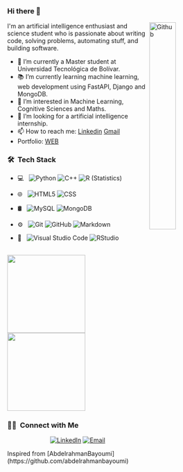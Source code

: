 
### Hi there 👋

<img width="35%" align="right" alt="Github" src="https://user-images.githubusercontent.com/48678280/88862734-4903af80-d201-11ea-968b-9c939d88a37c.gif" />

I'm an artificial intelligence enthusiast and science student who is passionate about writing code, solving problems, automating stuff, and building software.

- 🔭 I’m currently a Master student at Universidad Tecnológica de Bolívar.
- 📚 I’m currently learning  machine learning, web development using FastAPI, Django and MongoDB.
- 👀 I’m interested in Machine Learning, Cognitive Sciences and Maths.
- 👯 I’m looking for a artificial intelligence internship. 
- 📫 How to reach me: [Linkedin](https://www.linkedin.com/in/kevinandressossavalencia) [Gmail](mailto:kevinsossav@gmail.com)
- Portfolio:  [WEB](https://rocky-gong-1b2.notion.site/Soluciones-Inteligentes-con-Ciencia-de-Datos-y-Machine-Learning-1085334da5d880d38256fde6bbe098a4)
<h3> 🛠 &nbsp;Tech Stack</h3>

- 💻 &nbsp;
  ![Python](https://img.shields.io/badge/-Python-333333?style=flat&logo=python)
  ![C++](https://img.shields.io/badge/-C++-333333?style=flat&logo=C%2B%2B&logoColor=00599C)
  ![R (Statistics)](https://img.shields.io/badge/-R-333333?style=flat&logo=R&logoColor=276DC3)
- 🌐 &nbsp;
  ![HTML5](https://img.shields.io/badge/-HTML5-333333?style=flat&logo=HTML5)
  ![CSS](https://img.shields.io/badge/-CSS-333333?style=flat&logo=CSS3&logoColor=1572B6)
  
- 🛢 &nbsp;
  ![MySQL](https://img.shields.io/badge/-MySQL-333333?style=flat&logo=mysql)
  ![MongoDB](https://img.shields.io/badge/-MongoDB-333333?style=flat&logo=mongodb)
- ⚙️ &nbsp;
  ![Git](https://img.shields.io/badge/-Git-333333?style=flat&logo=git)
  ![GitHub](https://img.shields.io/badge/-GitHub-333333?style=flat&logo=github)
  ![Markdown](https://img.shields.io/badge/-Markdown-333333?style=flat&logo=markdown)
- 🔧 &nbsp;
  ![Visual Studio Code](https://img.shields.io/badge/-Visual%20Studio%20Code-333333?style=flat&logo=visual-studio-code&logoColor=007ACC)
  ![RStudio](https://img.shields.io/badge/-RStudio-333333?style=flat&logo=rstudio)


<br/>

<a href="https://github.com/KevinrealG">
  <img height="180em" src="https://github-readme-stats.vercel.app/api?username=KevinrealG&theme=buefy&show_icons=true" />
  <img height="180em" src="https://github-readme-stats.vercel.app/api/top-langs/?username=KevinrealG&theme=buefy&layout=compact" />
</a>

<br/>
<h3> 🤝🏻 &nbsp;Connect with Me </h3>

<p align="center">
<!---
<a href="https://www.adityavsingh.com/"><img alt="Website" src="https://img.shields.io/badge/Website-www.adityavsingh.com-blue?style=flat-square&logo=google-chrome"></a>
--->
<a href="https://www.linkedin.com/in/kevinandressossavalencia/"><img alt="LinkedIn" src="https://img.shields.io/badge/LinkedIn-Kevin%20Sossa%20Singh-blue?style=flat-square&logo=linkedin"></a>
<!---
<a href="https://www.instagram.com/adityavs_/"><img alt="Instagram" src="https://img.shields.io/badge/Instagram-adityavs__-blue?style=flat-square&logo=instagram"></a>
--->
<a href="mailto:kevinsossav@gmail.com"><img alt="Email" src="https://img.shields.io/badge/Email-kevinsossav@gmail.com-blue?style=flat-square&logo=gmail"></a>
</p>
Inspired from [AbdelrahmanBayoumi](https://github.com/abdelrahmanbayoumi)

<!---
KevinrealG/KevinrealG is a ✨ special ✨ repository because its `README.md` (this file) appears on your GitHub profile.
You can click the Preview link to take a look at your changes.
--->
